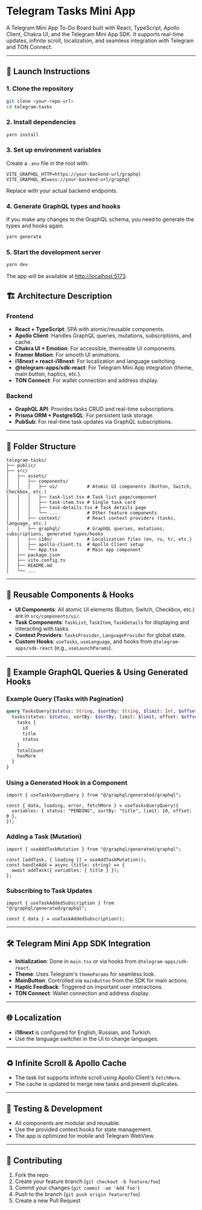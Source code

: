 # Telegram Tasks Mini App

A Telegram Mini App To-Do Board built with React, TypeScript, Apollo Client, Chakra UI, and the Telegram Mini App SDK.
It supports real-time updates, infinite scroll, localization, and seamless integration with Telegram and TON Connect.

---

## 🚀 Launch Instructions

### 1. **Clone the repository**

```bash
git clone <your-repo-url>
cd telegram-tasks
```

### 2. **Install dependencies**

```bash
yarn install
```

### 3. **Set up environment variables**

Create a `.env` file in the root with:

```
VITE_GRAPHQL_HTTP=https://your-backend-url/graphql
VITE_GRAPHQL_WS=wss://your-backend-url/graphql
```

Replace with your actual backend endpoints.

### 4. **Generate GraphQL types and hooks**

If you make any changes to the GraphQL schema, you need to generate the types and hooks again.

```bash
yarn generate
```

### 5. **Start the development server**

```bash
yarn dev
```

The app will be available at [http://localhost:5173](http://localhost:5173).

## 🏗️ Architecture Description

### **Frontend**

- **React + TypeScript**: SPA with atomic/reusable components.
- **Apollo Client**: Handles GraphQL queries, mutations, subscriptions, and cache.
- **Chakra UI + Emotion**: For accessible, themeable UI components.
- **Framer Motion**: For smooth UI animations.
- **i18next + react-i18next**: For localization and language switching.
- **@telegram-apps/sdk-react**: For Telegram Mini App integration (theme, main button, haptics, etc.).
- **TON Connect**: For wallet connection and address display.

### **Backend**

- **GraphQL API**: Provides tasks CRUD and real-time subscriptions.
- **Prisma ORM + PostgreSQL**: For persistent task storage.
- **PubSub**: For real-time task updates via GraphQL subscriptions.

---

## 📁 Folder Structure

```
telegram-tasks/
├── public/
├── src/
│   ├── assets/
│   │   ├── components/
│   │   │   ├── ui/           # Atomic UI components (Button, Switch, Checkbox, etc.)
│   │   │   ├── task-list.tsx # Task list page/component
│   │   │   ├── task-item.tsx # Single task card
│   │   │   ├── task-details.tsx # Task details page
│   │   │   └── ...           # Other feature components
│   │   ├── context/          # React context providers (tasks, language, etc.)
│   │   ├── graphql/          # GraphQL queries, mutations, subscriptions, generated types/hooks
│   │   ├── i18n/             # Localization files (en, ru, tr, etc.)
│   │   ├── apollo-client.ts  # Apollo Client setup
│   │   └── App.tsx           # Main app component
│   ├── package.json
│   ├── vite.config.ts
│   ├── README.md
│   └── ...
```

---

## 🧩 Reusable Components & Hooks

- **UI Components**: All atomic UI elements (Button, Switch, Checkbox, etc.) are in `src/components/ui/`.
- **Task Components**: `TaskList`, `TaskItem`, `TaskDetails` for displaying and interacting with tasks.
- **Context Providers**: `TasksProvider`, `LanguageProvider` for global state.
- **Custom Hooks**: `useTasks`, `useLanguage`, and hooks from `@telegram-apps/sdk-react` (e.g., `useLaunchParams`).

---

## 🧬 Example GraphQL Queries & Using Generated Hooks

### **Example Query (Tasks with Pagination)**

```graphql
query TasksQuery($status: String, $sortBy: String, $limit: Int, $offset: Int) {
  tasks(status: $status, sortBy: $sortBy, limit: $limit, offset: $offset) {
    tasks {
      id
      title
      status
    }
    totalCount
    hasMore
  }
}
```

### **Using a Generated Hook in a Component**

```tsx
import { useTasksQueryQuery } from "@/graphql/generated/graphql";

const { data, loading, error, fetchMore } = useTasksQueryQuery({
  variables: { status: "PENDING", sortBy: "title", limit: 10, offset: 0 },
});
```

### **Adding a Task (Mutation)**

```tsx
import { useAddTaskMutation } from "@/graphql/generated/graphql";

const [addTask, { loading }] = useAddTaskMutation();
const handleAdd = async (title: string) => {
  await addTask({ variables: { title } });
};
```

### **Subscribing to Task Updates**

```tsx
import { useTaskAddedSubscription } from "@/graphql/generated/graphql";

const { data } = useTaskAddedSubscription();
```

---

## 🛠️ Telegram Mini App SDK Integration

- **Initialization**: Done in `main.tsx` or via hooks from `@telegram-apps/sdk-react`.
- **Theme**: Uses Telegram's `themeParams` for seamless look.
- **MainButton**: Controlled via `mainButton` from the SDK for main actions.
- **Haptic Feedback**: Triggered on important user interactions.
- **TON Connect**: Wallet connection and address display.

---

## 🌐 Localization

- **i18next** is configured for English, Russian, and Turkish.
- Use the language switcher in the UI to change languages.

---

## ♻️ Infinite Scroll & Apollo Cache

- The task list supports infinite scroll using Apollo Client's `fetchMore`.
- The cache is updated to merge new tasks and prevent duplicates.

---

## 🧪 Testing & Development

- All components are modular and reusable.
- Use the provided context hooks for state management.
- The app is optimized for mobile and Telegram WebView.

---

## 📝 Contributing

1. Fork the repo
2. Create your feature branch (`git checkout -b feature/foo`)
3. Commit your changes (`git commit -am 'Add foo'`)
4. Push to the branch (`git push origin feature/foo`)
5. Create a new Pull Request
